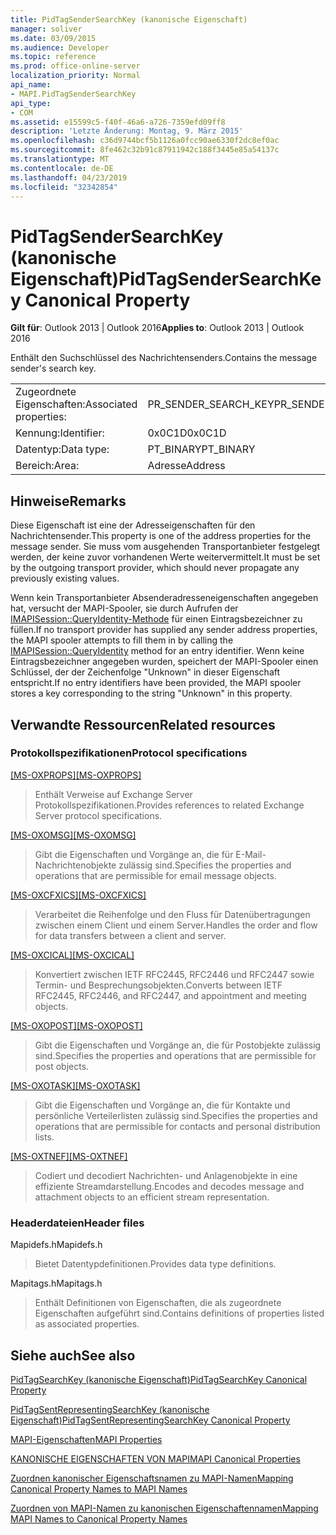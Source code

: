 ```yaml
---
title: PidTagSenderSearchKey (kanonische Eigenschaft)
manager: soliver
ms.date: 03/09/2015
ms.audience: Developer
ms.topic: reference
ms.prod: office-online-server
localization_priority: Normal
api_name:
- MAPI.PidTagSenderSearchKey
api_type:
- COM
ms.assetid: e15599c5-f40f-46a6-a726-7359efd09ff8
description: 'Letzte Änderung: Montag, 9. März 2015'
ms.openlocfilehash: c36d9744bcf5b1126a0fcc90ae6330f2dc8ef0ac
ms.sourcegitcommit: 8fe462c32b91c87911942c188f3445e85a54137c
ms.translationtype: MT
ms.contentlocale: de-DE
ms.lasthandoff: 04/23/2019
ms.locfileid: "32342854"
---
```

# <a name="pidtagsendersearchkey-canonical-property"></a><span data-ttu-id="1afef-103">PidTagSenderSearchKey (kanonische Eigenschaft)</span><span class="sxs-lookup"><span data-stu-id="1afef-103">PidTagSenderSearchKey Canonical Property</span></span>

  
  
<span data-ttu-id="1afef-104">**Gilt für**: Outlook 2013 | Outlook 2016</span><span class="sxs-lookup"><span data-stu-id="1afef-104">**Applies to**: Outlook 2013 | Outlook 2016</span></span> 
  
<span data-ttu-id="1afef-105">Enthält den Suchschlüssel des Nachrichtensenders.</span><span class="sxs-lookup"><span data-stu-id="1afef-105">Contains the message sender's search key.</span></span>
  
|||
|:-----|:-----|
|<span data-ttu-id="1afef-106">Zugeordnete Eigenschaften:</span><span class="sxs-lookup"><span data-stu-id="1afef-106">Associated properties:</span></span>  <br/> |<span data-ttu-id="1afef-107">PR_SENDER_SEARCH_KEY</span><span class="sxs-lookup"><span data-stu-id="1afef-107">PR_SENDER_SEARCH_KEY</span></span>  <br/> |
|<span data-ttu-id="1afef-108">Kennung:</span><span class="sxs-lookup"><span data-stu-id="1afef-108">Identifier:</span></span>  <br/> |<span data-ttu-id="1afef-109">0x0C1D</span><span class="sxs-lookup"><span data-stu-id="1afef-109">0x0C1D</span></span>  <br/> |
|<span data-ttu-id="1afef-110">Datentyp:</span><span class="sxs-lookup"><span data-stu-id="1afef-110">Data type:</span></span>  <br/> |<span data-ttu-id="1afef-111">PT_BINARY</span><span class="sxs-lookup"><span data-stu-id="1afef-111">PT_BINARY</span></span>  <br/> |
|<span data-ttu-id="1afef-112">Bereich:</span><span class="sxs-lookup"><span data-stu-id="1afef-112">Area:</span></span>  <br/> |<span data-ttu-id="1afef-113">Adresse</span><span class="sxs-lookup"><span data-stu-id="1afef-113">Address</span></span>  <br/> |
   
## <a name="remarks"></a><span data-ttu-id="1afef-114">Hinweise</span><span class="sxs-lookup"><span data-stu-id="1afef-114">Remarks</span></span>

<span data-ttu-id="1afef-115">Diese Eigenschaft ist eine der Adresseigenschaften für den Nachrichtensender.</span><span class="sxs-lookup"><span data-stu-id="1afef-115">This property is one of the address properties for the message sender.</span></span> <span data-ttu-id="1afef-116">Sie muss vom ausgehenden Transportanbieter festgelegt werden, der keine zuvor vorhandenen Werte weitervermittelt.</span><span class="sxs-lookup"><span data-stu-id="1afef-116">It must be set by the outgoing transport provider, which should never propagate any previously existing values.</span></span>
  
<span data-ttu-id="1afef-117">Wenn kein Transportanbieter Absenderadresseneigenschaften angegeben hat, versucht der MAPI-Spooler, sie durch Aufrufen der [IMAPISession::QueryIdentity-Methode](imapisession-queryidentity.md) für einen Eintragsbezeichner zu füllen.</span><span class="sxs-lookup"><span data-stu-id="1afef-117">If no transport provider has supplied any sender address properties, the MAPI spooler attempts to fill them in by calling the [IMAPISession::QueryIdentity](imapisession-queryidentity.md) method for an entry identifier.</span></span> <span data-ttu-id="1afef-118">Wenn keine Eintragsbezeichner angegeben wurden, speichert der MAPI-Spooler einen Schlüssel, der der Zeichenfolge "Unknown" in dieser Eigenschaft entspricht.</span><span class="sxs-lookup"><span data-stu-id="1afef-118">If no entry identifiers have been provided, the MAPI spooler stores a key corresponding to the string "Unknown" in this property.</span></span> 
  
## <a name="related-resources"></a><span data-ttu-id="1afef-119">Verwandte Ressourcen</span><span class="sxs-lookup"><span data-stu-id="1afef-119">Related resources</span></span>

### <a name="protocol-specifications"></a><span data-ttu-id="1afef-120">Protokollspezifikationen</span><span class="sxs-lookup"><span data-stu-id="1afef-120">Protocol specifications</span></span>

<span data-ttu-id="1afef-121">[[MS-OXPROPS]](https://msdn.microsoft.com/library/f6ab1613-aefe-447d-a49c-18217230b148%28Office.15%29.aspx)</span><span class="sxs-lookup"><span data-stu-id="1afef-121">[[MS-OXPROPS]](https://msdn.microsoft.com/library/f6ab1613-aefe-447d-a49c-18217230b148%28Office.15%29.aspx)</span></span>
  
> <span data-ttu-id="1afef-122">Enthält Verweise auf Exchange Server Protokollspezifikationen.</span><span class="sxs-lookup"><span data-stu-id="1afef-122">Provides references to related Exchange Server protocol specifications.</span></span>
    
<span data-ttu-id="1afef-123">[[MS-OXOMSG]](https://msdn.microsoft.com/library/daa9120f-f325-4afb-a738-28f91049ab3c%28Office.15%29.aspx)</span><span class="sxs-lookup"><span data-stu-id="1afef-123">[[MS-OXOMSG]](https://msdn.microsoft.com/library/daa9120f-f325-4afb-a738-28f91049ab3c%28Office.15%29.aspx)</span></span>
  
> <span data-ttu-id="1afef-124">Gibt die Eigenschaften und Vorgänge an, die für E-Mail-Nachrichtenobjekte zulässig sind.</span><span class="sxs-lookup"><span data-stu-id="1afef-124">Specifies the properties and operations that are permissible for email message objects.</span></span>
    
<span data-ttu-id="1afef-125">[[MS-OXCFXICS]](https://msdn.microsoft.com/library/b9752f3d-d50d-44b8-9e6b-608a117c8532%28Office.15%29.aspx)</span><span class="sxs-lookup"><span data-stu-id="1afef-125">[[MS-OXCFXICS]](https://msdn.microsoft.com/library/b9752f3d-d50d-44b8-9e6b-608a117c8532%28Office.15%29.aspx)</span></span>
  
> <span data-ttu-id="1afef-126">Verarbeitet die Reihenfolge und den Fluss für Datenübertragungen zwischen einem Client und einem Server.</span><span class="sxs-lookup"><span data-stu-id="1afef-126">Handles the order and flow for data transfers between a client and server.</span></span>
    
<span data-ttu-id="1afef-127">[[MS-OXCICAL]](https://msdn.microsoft.com/library/a685a040-5b69-4c84-b084-795113fb4012%28Office.15%29.aspx)</span><span class="sxs-lookup"><span data-stu-id="1afef-127">[[MS-OXCICAL]](https://msdn.microsoft.com/library/a685a040-5b69-4c84-b084-795113fb4012%28Office.15%29.aspx)</span></span>
  
> <span data-ttu-id="1afef-128">Konvertiert zwischen IETF RFC2445, RFC2446 und RFC2447 sowie Termin- und Besprechungsobjekten.</span><span class="sxs-lookup"><span data-stu-id="1afef-128">Converts between IETF RFC2445, RFC2446, and RFC2447, and appointment and meeting objects.</span></span>
    
<span data-ttu-id="1afef-129">[[MS-OXOPOST]](https://msdn.microsoft.com/library/9b18fdab-aacd-4d73-9534-be9b6ba2f115%28Office.15%29.aspx)</span><span class="sxs-lookup"><span data-stu-id="1afef-129">[[MS-OXOPOST]](https://msdn.microsoft.com/library/9b18fdab-aacd-4d73-9534-be9b6ba2f115%28Office.15%29.aspx)</span></span>
  
> <span data-ttu-id="1afef-130">Gibt die Eigenschaften und Vorgänge an, die für Postobjekte zulässig sind.</span><span class="sxs-lookup"><span data-stu-id="1afef-130">Specifies the properties and operations that are permissible for post objects.</span></span>
    
<span data-ttu-id="1afef-131">[[MS-OXOTASK]](https://msdn.microsoft.com/library/55600ec0-6195-4730-8436-59c7931ef27e%28Office.15%29.aspx)</span><span class="sxs-lookup"><span data-stu-id="1afef-131">[[MS-OXOTASK]](https://msdn.microsoft.com/library/55600ec0-6195-4730-8436-59c7931ef27e%28Office.15%29.aspx)</span></span>
  
> <span data-ttu-id="1afef-132">Gibt die Eigenschaften und Vorgänge an, die für Kontakte und persönliche Verteilerlisten zulässig sind.</span><span class="sxs-lookup"><span data-stu-id="1afef-132">Specifies the properties and operations that are permissible for contacts and personal distribution lists.</span></span>
    
<span data-ttu-id="1afef-133">[[MS-OXTNEF]](https://msdn.microsoft.com/library/1f0544d7-30b7-4194-b58f-adc82f3763bb%28Office.15%29.aspx)</span><span class="sxs-lookup"><span data-stu-id="1afef-133">[[MS-OXTNEF]](https://msdn.microsoft.com/library/1f0544d7-30b7-4194-b58f-adc82f3763bb%28Office.15%29.aspx)</span></span>
  
> <span data-ttu-id="1afef-134">Codiert und decodiert Nachrichten- und Anlagenobjekte in eine effiziente Streamdarstellung.</span><span class="sxs-lookup"><span data-stu-id="1afef-134">Encodes and decodes message and attachment objects to an efficient stream representation.</span></span>
    
### <a name="header-files"></a><span data-ttu-id="1afef-135">Headerdateien</span><span class="sxs-lookup"><span data-stu-id="1afef-135">Header files</span></span>

<span data-ttu-id="1afef-136">Mapidefs.h</span><span class="sxs-lookup"><span data-stu-id="1afef-136">Mapidefs.h</span></span>
  
> <span data-ttu-id="1afef-137">Bietet Datentypdefinitionen.</span><span class="sxs-lookup"><span data-stu-id="1afef-137">Provides data type definitions.</span></span>
    
<span data-ttu-id="1afef-138">Mapitags.h</span><span class="sxs-lookup"><span data-stu-id="1afef-138">Mapitags.h</span></span>
  
> <span data-ttu-id="1afef-139">Enthält Definitionen von Eigenschaften, die als zugeordnete Eigenschaften aufgeführt sind.</span><span class="sxs-lookup"><span data-stu-id="1afef-139">Contains definitions of properties listed as associated properties.</span></span>
    
## <a name="see-also"></a><span data-ttu-id="1afef-140">Siehe auch</span><span class="sxs-lookup"><span data-stu-id="1afef-140">See also</span></span>



[<span data-ttu-id="1afef-141">PidTagSearchKey (kanonische Eigenschaft)</span><span class="sxs-lookup"><span data-stu-id="1afef-141">PidTagSearchKey Canonical Property</span></span>](pidtagsearchkey-canonical-property.md)
  
[<span data-ttu-id="1afef-142">PidTagSentRepresentingSearchKey (kanonische Eigenschaft)</span><span class="sxs-lookup"><span data-stu-id="1afef-142">PidTagSentRepresentingSearchKey Canonical Property</span></span>](pidtagsentrepresentingsearchkey-canonical-property.md)


[<span data-ttu-id="1afef-143">MAPI-Eigenschaften</span><span class="sxs-lookup"><span data-stu-id="1afef-143">MAPI Properties</span></span>](mapi-properties.md)
  
[<span data-ttu-id="1afef-144">KANONISCHE EIGENSCHAFTEN VON MAPI</span><span class="sxs-lookup"><span data-stu-id="1afef-144">MAPI Canonical Properties</span></span>](mapi-canonical-properties.md)
  
[<span data-ttu-id="1afef-145">Zuordnen kanonischer Eigenschaftsnamen zu MAPI-Namen</span><span class="sxs-lookup"><span data-stu-id="1afef-145">Mapping Canonical Property Names to MAPI Names</span></span>](mapping-canonical-property-names-to-mapi-names.md)
  
[<span data-ttu-id="1afef-146">Zuordnen von MAPI-Namen zu kanonischen Eigenschaftennamen</span><span class="sxs-lookup"><span data-stu-id="1afef-146">Mapping MAPI Names to Canonical Property Names</span></span>](mapping-mapi-names-to-canonical-property-names.md)

